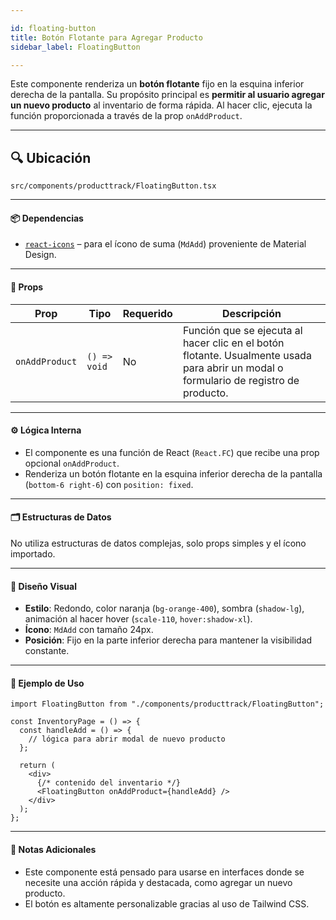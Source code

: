 ```yaml
---

id: floating-button
title: Botón Flotante para Agregar Producto
sidebar_label: FloatingButton

---
```


Este componente renderiza un **botón flotante** fijo en la esquina inferior derecha de la pantalla. Su propósito principal es **permitir al usuario agregar un nuevo producto** al inventario de forma rápida. Al hacer clic, ejecuta la función proporcionada a través de la prop `onAddProduct`.

---

## 🔍 Ubicación

`src/components/producttrack/FloatingButton.tsx`

---

#### 📦 **Dependencias**

* [`react-icons`](https://react-icons.github.io/react-icons/) – para el ícono de suma (`MdAdd`) proveniente de Material Design.

---

#### 🧩 **Props**

| Prop           | Tipo         | Requerido | Descripción                                                                                                                           |
| -------------- | ------------ | --------- | ------------------------------------------------------------------------------------------------------------------------------------- |
| `onAddProduct` | `() => void` | No        | Función que se ejecuta al hacer clic en el botón flotante. Usualmente usada para abrir un modal o formulario de registro de producto. |

---

#### ⚙️ **Lógica Interna**

* El componente es una función de React (`React.FC`) que recibe una prop opcional `onAddProduct`.
* Renderiza un botón flotante en la esquina inferior derecha de la pantalla (`bottom-6 right-6`) con `position: fixed`.

---

#### 🗂️ **Estructuras de Datos**

No utiliza estructuras de datos complejas, solo props simples y el ícono importado.

---

#### 🎨 **Diseño Visual**

* **Estilo**: Redondo, color naranja (`bg-orange-400`), sombra (`shadow-lg`), animación al hacer hover (`scale-110`, `hover:shadow-xl`).
* **Ícono**: `MdAdd` con tamaño 24px.
* **Posición**: Fijo en la parte inferior derecha para mantener la visibilidad constante.

---

#### 🔧 **Ejemplo de Uso**

```tsx
import FloatingButton from "./components/producttrack/FloatingButton";

const InventoryPage = () => {
  const handleAdd = () => {
    // lógica para abrir modal de nuevo producto
  };

  return (
    <div>
      {/* contenido del inventario */}
      <FloatingButton onAddProduct={handleAdd} />
    </div>
  );
};
```

---

#### 📝 **Notas Adicionales**

* Este componente está pensado para usarse en interfaces donde se necesite una acción rápida y destacada, como agregar un nuevo producto.
* El botón es altamente personalizable gracias al uso de Tailwind CSS.